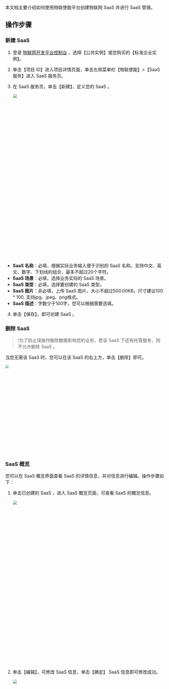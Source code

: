 本文档主要介绍如何使用物联使能平台创建物联网 SaaS 并进行 SaaS 管理。

## 操作步骤

### 新建 SaaS 

1. 登录 [物联网开发平台控制台](https://console.cloud.tencent.com/iotexplorer) ，选择【公共实例】或您购买的【标准企业实例】。

2. 单击【项目 ID】进入项目详情页面，单击左侧菜单栏【物联使能】>【SaaS 服务】进入 SaaS 服务页。

3. 在 SaaS 服务页，单击【新建】，定义您的 SaaS 。

    <img src="https://main.qcloudimg.com/raw/8564e0e2b972386b20babe4b202296fa.png" style="width: 650px; zoom: 80%;"></img><br>
 - **SaaS 名称**：必填，根据实际业务输入便于识别的 SaaS 名称。支持中文、英文、数字、下划线的组合，最多不超过20个字符。
 - **SaaS 场景**：必填，选择业务实际的 SaaS 场景。
 - **SaaS 类型**：必填，选择要创建的 SaaS 类型。
 - **SaaS 图片**：非必填，上传 SaaS 图片，大小不超过500.00KB，尺寸建议100 * 100, 支持jpg、jpeg、png格式。
 - **SaaS 描述**：字数少于100字，您可以根据需要选填。

4. 单击【保存】，即可创建 SaaS 。

### 删除 SaaS 

>!为了防止误操作删除数据影响您的业务，若该 SaaS 下还有托管服务，则不允许删除 SaaS 。

当您无需该 SaaS 时，您可以在该 SaaS 的右上方，单击【删除】即可。

<img src="https://main.qcloudimg.com/raw/0577c32c76b0e2b57c7617456e1f4278.png" style="width: 416px; zoom: 67%;"></img>

###  SaaS 概览

您可以在 SaaS 概览界面查看 SaaS 的详情信息，并对信息进行编辑。操作步骤如下：

1. 单击已创建的 SaaS ，进入 SaaS 概览页面，可查看 SaaS 的概览信息。

   <img src="https://main.qcloudimg.com/raw/56e6e2b25846d720378aae01d7b69975.png" style="width: 650px; zoom: 80%;"></img><br>

2. 单击【编辑】，可修改 SaaS 信息，单击【确定】 SaaS 信息即可修改成功。

   <img src="https://main.qcloudimg.com/raw/2dbcbb3f5bd4f39cae743368d9781d5f.png" style="width: 650px; zoom: 80%;"></img>

